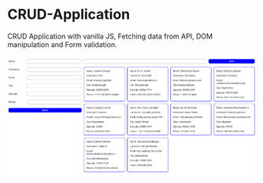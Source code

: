 # CRUD-Application

CRUD Application with vanilla JS, Fetching data from API, DOM manipulation and Form validation.

![Image Alt Text](https://github.com/nikcladis/CRUD-Application/raw/master/images/crud.png)
